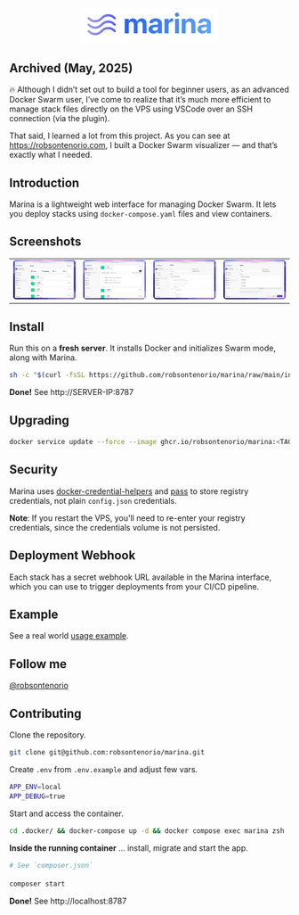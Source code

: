 <p align="center"><img width="250" src="public/images/marina.png"></p>

## Archived (May, 2025)

🔥 Although I didn’t set out to build a tool for beginner users, as an advanced Docker Swarm user, I’ve come to realize that it’s much more efficient to manage stack files directly on the VPS using VSCode over an SSH connection (via the plugin).

That said, I learned a lot from this project. As you can see at https://robsontenorio.com, I built a Docker Swarm visualizer — and that’s exactly what I needed.


## Introduction

Marina is a lightweight web interface for managing Docker Swarm. It lets you deploy stacks using `docker-compose.yaml` files and view containers.

## Screenshots

<table>
  <tr>
    <td><img src="public/images/demo1.png" width="300" style="border-radius: 5px;"></td>
    <td><img src="public/images/demo4.png" width="300" style="border-radius: 5px;"></td>
    <td><img src="public/images/demo2.png" width="300" style="border-radius: 5px;"></td>
    <td><img src="public/images/demo3.png" width="300" style="border-radius: 5px;"></td> 
  </tr>
</table>

## Install

Run this on a **fresh server**. It installs Docker and initializes Swarm mode, along with Marina.

```bash
sh -c "$(curl -fsSL https://github.com/robsontenorio/marina/raw/main/install.sh)"
```

**Done!** See http://SERVER-IP:8787

## Upgrading

```bash
docker service update --force --image ghcr.io/robsontenorio/marina:<TAG> marina
```

## Security

Marina uses [docker-credential-helpers](https://github.com/docker/docker-credential-helpers) and [pass](https://www.passwordstore.org/) to store registry credentials, not plain
`config.json` credentials.

**Note**: If you restart the VPS, you'll need to re-enter your registry credentials, since the credentials volume is not persisted.

## Deployment Webhook

Each stack has a secret webhook URL available in the Marina interface, which you can use to trigger deployments from your CI/CD pipeline.

## Example

See a real world [usage example](.example/README.md).

## Follow me

[@robsontenorio](https://twitter.com/robsontenorio)

## Contributing

Clone the repository.

```bash
git clone git@github.com:robsontenorio/marina.git
```

Create `.env` from `.env.example` and adjust few vars.

```bash
APP_ENV=local
APP_DEBUG=true
```

Start and access the container.

```bash
cd .docker/ && docker-compose up -d && docker compose exec marina zsh   
```

**Inside the running container** ... install, migrate and start the app.

```bash
# See `composer.json`

composer start
```

**Done!** See http://localhost:8787
